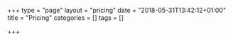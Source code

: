 +++
type = "page"
layout = "pricing"
date = "2018-05-31T13:42:12+01:00"
title = "Pricing"
categories = []
tags = []

+++
